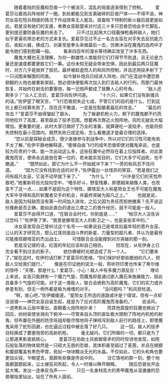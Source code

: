　　随着着陆的狂魔和恐兽一个个被消灭，混乱的局面逐渐得到了控制。
　　爱葛莎沿着炮兵阵地转了一圈，到处都能见到支离破碎的巨兽尸体——不得不说，神罚女巫在短兵相接的情况下作战效率无人能及，装备陛下特制的新火器后就更是如此。若是没有她们的支援，单靠女巫联盟来对付这三十多只恐兽恐怕会手忙脚乱，更别提还要防备狂魔的夹击了。
　　只不过比起用大口径霰弹枪轰碎敌人，她们似乎更喜欢用古老的方式来复仇。爱葛莎见过不止一名古女巫在对手失去反抗能力后，收起火器，换成刀、剑甚至是拳头来做最后一击，仿佛沐浴在魔鬼的血肉中才能令她们感到慰藉一般。
　　看来四百年的漫长等待确实改变了许多东西。
　　魔鬼大概也无法理解，为何一群雄性人类能将它们打得节节败退，且无论是力量还是速度都要更胜它们一筹。这份未知无疑会带来恐惧，因此到最后两只狂魔时，对方几乎是放弃了抵抗，最终被趁虚而入的和风所控制，并且还用投矛射下了一只试图来解围的同类。
　　如今替补炮兵已经进入阵地，四门在混战中遭恐兽掀翻的火炮也被重新架起，想必很快便能再次加入到打击敌人的行列。而那门最快恢复、并始终在射击的要塞炮，每一记炮声都成了鼓舞人心的号角。
　　“敌人还剩多少？”众人汇合后，爱葛莎向佐伊问道。
　　“十六只，如果它们没有新援兵的话。”佐伊望了眼天空，“飞行恐兽损失近七成，不管它们的目的是什么，打到这份上都已经算失败了。现在还不撤退，一定是在酝酿着最后的攻击。”
　　“最后的攻击？”爱葛莎不由得皱起了眉头。
　　为了躲避机枪火力，剩下的魔鬼都不约而同地拉升了高度，甚至超出了投矛范围，想要再次靠近火炮阵地，风险无疑会大幅增加。更重要的是，此时大家已做好了万全的准备，就算硬吃一波投矛，也能将损失控制在最小范围内。既然失败已成定局，怎么看撤退才是最合理的选择。
　　“您以前是探秘会成员，很少直接参与到战争中，所以对它们的习性可能有些不太了解，”佐伊平静地解释道，“能够自由飞行的成年恐兽即使对魔鬼来说，也是较为珍贵的个体，能一次出动这么多，这些狂魔中必然存在着上位指挥者。对此类魔鬼而言，使命永远是放在第一位的，若未能实现目的，它们大多宁可战死，也不撤退。”
　　“既然如此，那它为什么不一开始就冲下来？”一旁的和风忍不住问道。
　　“因为它没有找到合适的对手，”佐伊露出一丝怪异的笑容，“若是我们之间有超凡女巫，它说不动早就下来了。”
　　“为什么？”
　　“兴许是它们的天性所致吧，”她重新将目光投向空中，“嗜杀好斗，野蛮残暴，即便越来越像人类，也改变不了这一点……如果不是因为这个特性，娜塔亚大人和星陨女王也不可能在魔鬼大军中寻得和高阶斩魔者交手的机会，并最终突破为超凡之上。”
　　也就是说，敌人是因为轻敌而没有第一时间加入进攻，之后又因为责任而拒绝撤离？先不说这份推断是否正确，能如此直白的道出三席之二的晋升经历，就不可能是一般人。
　　爱葛莎不由得开口道，“在联合会时代，你到底是……”
　　“帕莎大人没告诉过您吗？”佐伊笑了笑，“我曾是娜塔亚大人的影卫之一，也是圣佑军中的。”
　　冰女巫发现自己曾听过这个名号——如果说自己是塔其拉最年轻的晋升女巫、公认的天才研究员，那么红莲则是战斗界的新星、力量型的超凡者、并认为是最有可能接班娜塔亚的杰出战士。
　　可惜联合会没能撑到对方突破的那一刻。
　　若是没记错的话，红莲的年纪应该和自己相仿。
　　但现在，从佐伊身上已完全看不到过去的影子。
　　她仿佛被时光塑造成了另一个人。
　　“它们要来了，”就在这时，佐伊的话打断了爱葛莎的思绪，“你们保护好那些脆弱的凡人，把敌人交给我们就行。”
　　像是在印证她的说法一般，聆听符印里也传来了希尔维的惊呼：“天哪，那是什么！爱葛莎，小心！敌人中有多魔力源反应！”
　　理论上来说，女巫只能拥有一个魔力气旋，而魔鬼却是通过嵌入魔石来施展能力，因此具备多个气旋的可能。对于这一类敌人，联合会统称为高阶魔鬼，它们的实力或许参差有别，但无一例外都是极为难缠的对手。
　　“没问题吗？”和风担忧道。
　　“啊，放心吧，”佐伊缓缓道，“星陨女王所选的道路或许是个错误，但有一点却没说错——神罚女巫自诞生起，就是为了应对高阶魔鬼而准备的。”
　　说话间，一道黑影从云层中窜出，直朝着火炮阵地扑来！
　　而其他盘旋的狂魔也做出了回应，纷纷驱使坐骑向下俯冲——尽管来自头顶的直坠极大限制了阵地内机枪的射角，但布置在外圈的防空班组却能尽情地将子弹倾泻到敌人前行的路径上，即使魔鬼采用了蛇形回避，也在逼近过程中被击落了好几只。
　　这一回，敌人的投矛目标换成了要塞炮旁的高射机枪。
　　毫无疑问，它们所做的一切，都只是为了让那道黑影直抵核心。
　　爱葛莎在协助士兵抵御骨矛的同时惊讶地发现，如陨石般坠落的物体居然是一只硕大无朋的恐兽，其体积甚至超过了麦茜，并且在翅膀和腹部覆盖有黑色甲胄，宛如一块块黯淡无光的水晶。不仅如此，它的头和角也要更加尖锐，乍眼望去，竟颇有些像是传说中的。
　　当它落地的那一刻，整个地面都震颤起来，尘土被狂风吹起，令人一时难以睁开眼睛。
　　随后恐兽张开血盆大嘴，发出一连串反刍声——
　　只见一名身材高大的黑甲魔鬼从湿漉漉的恐兽喉咙里钻出，站在了所有人面前。